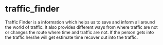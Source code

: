 # traffic_finder
Traffic Finder is a information which helps us to save and inform all around the world of traffic. It also provides different ways from where traffic are not or changes the route where time and traffic are not. If the person gets into the traffic he/she will get estimate time recover out into the traffic. 
